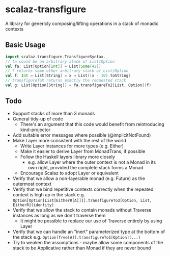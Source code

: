 # scalaz-transfigure

A library for genericly composing/lifting operations in a stack of monadic contexts

## Basic Usage

````scala
import scalaz.transfigure.TransfigureSyntax._
// fa could be an arbitrary stack of List/Option
val fa: List[Option[Int]] = List(Some(42))
// f returns some other arbitrary stack of List/Option
val f: Int ⇒ List[String] = x ⇒ List((x - 10).toString)
// transfigureToX returns exactly the requested stack
val g: List[Option[String]] = fa.transfigureTo2[List, Option](f)
````

## Todo

 * Support stacks of more than 3 monads
 * General tidy-up of code
   * There's an argument that this code would benefit from reintroducing kind-projector
 * Add suitable error messages where possible (@implicitNotFound)
 * Make Layer more consistent with the rest of the world
   * Write Layer instances for more types (e.g. Either)
   * Make it easier to derive Layer from MonadTrans, if possible
   * Follow the Haskell layers library more closely
     * e.g. allow Layer where the outer context is not a Monad in its own right, provided the complete stack forms a Monad
   * Encourage Scalaz to adopt Layer or equivalent
 * Verify that we allow a non-layerable monad (e.g. Future) as the outermost context
 * Verify that we bind repetitive contexts correctly when the repeated context is
 high up in the stack e.g. `Option[Option[List[EitherR[A]]]].transfigureTo3[Option, List, EitherR](identity)`
 * Verify that we allow the stack to contain monads without Traverse instances as long as we don't traverse them
   * It might be possible to replace our use of Traverse entirely by using Layer
 * Verify that we can handle an "inert" parameterized type at the bottom of the stack e.g.
 `Option[Tree[A]].transfigureTo1[Option](...)`
 * Try to weaken the assumptions - maybe allow some components of the stack to be Applicative rather than Monad
 if they are never bound